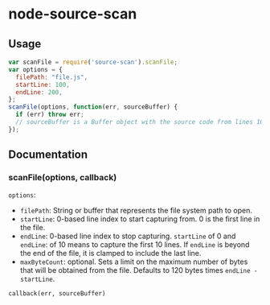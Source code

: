 # node-source-scan

## Usage

```js
var scanFile = require('source-scan').scanFile;
var options = {
  filePath: "file.js",
  startLine: 100,
  endLine: 200,
};
scanFile(options, function(err, sourceBuffer) {
  if (err) throw err;
  // sourceBuffer is a Buffer object with the source code from lines 100-200.
});
```

## Documentation

### scanFile(options, callback)

`options`:

 * `filePath`: String or buffer that represents the file system path to open.
 * `startLine`: 0-based line index to start capturing from. 0 is the first line
   in the file.
 * `endLine`: 0-based line index to stop capturing. `startLine` of 0 and
   `endLine`: of 10 means to capture the first 10 lines. If `endLine` is beyond
   the end of the file, it is clamped to include the last line.
 * `maxByteCount`: optional. Sets a limit on the maximum number of bytes that
   will be obtained from the file. Defaults to 120 bytes times
   `endLine - startLine`.

`callback(err, sourceBuffer)`
